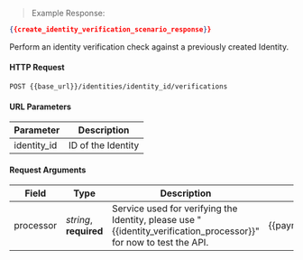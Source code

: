 > Example Response:

```json
{{create_identity_verification_scenario_response}}
```

Perform an identity verification check against a previously created Identity.

#### HTTP Request

`POST {{base_url}}/identities/identity_id/verifications`


#### URL Parameters

Parameter | Description
--------- | -------------------------------------------------------------------
identity_id | ID of the Identity


#### Request Arguments

Field | Type | Description | Example
----- | ---- | ----------- | -------
processor | *string*, **required** | Service used for verifying the Identity, please use "{{identity_verification_processor}}" for now to test the API. | {{payment_processor}}

